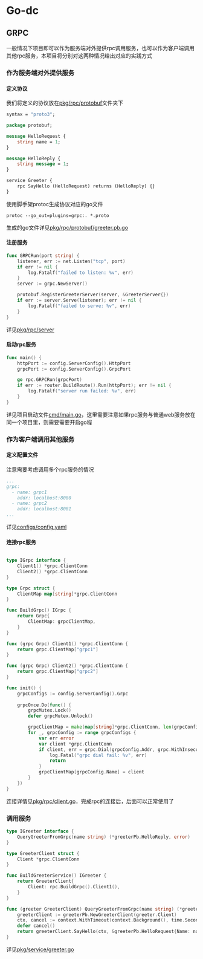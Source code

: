 # Go-dc

## GRPC

一般情况下项目即可以作为服务端对外提供rpc调用服务，也可以作为客户端调用其他rpc服务，本项目将分别对这两种情况给出对应的实践方式

### 作为服务端对外提供服务

#### 定义协议
我们将定义的协议放在[pkg/rpc/protobuf](https://github.com/zhulinwei/go-dc/blob/master/pkg/rpc/protobuf/greeter.proto)文件夹下

```proto
syntax = "proto3";

package protobuf;

message HelloRequest {
    string name = 1;
}

message HelloReply {
    string message = 1;
}

service Greeter {
    rpc SayHello (HelloRequest) returns (HelloReply) {}
}

```

使用脚手架protoc生成协议对应的go文件
```shell
protoc --go_out=plugins=grpc:. *.proto
```

生成的go文件详见[pkg/rpc/protobuf/greeter.pb.go](https://github.com/zhulinwei/go-dc/blob/master/pkg/rpc/protobuf/greeter.pb.go)

#### 注册服务

```go
func GRPCRun(port string) {
	listener, err := net.Listen("tcp", port)
	if err != nil {
		log.Fatalf("failed to listen: %v", err)
	}
	server := grpc.NewServer()

	protobuf.RegisterGreeterServer(server, &GreeterServer{})
	if err := server.Serve(listener); err != nil {
		log.Fatalf("failed to serve: %v", err)
	}
}
```

详见[pkg/rpc/server](https://github.com/zhulinwei/go-dc/blob/master/pkg/rpc/server.go)

#### 启动rpc服务

```go
func main() {
	httpPort := config.ServerConfig().HttpPort
	grpcPort := config.ServerConfig().GrpcPort

	go rpc.GRPCRun(grpcPort)
	if err := router.BuildRoute().Run(httpPort); err != nil {
		log.Fatalf("server run failed: %v", err)
	}
}

```
详见项目启动文件[cmd/main.go](https://github.com/zhulinwei/go-dc/blob/master/cmd/main.go)，这里需要注意如果rpc服务与普通web服务放在同一个项目里，则需要需要开启go程

### 作为客户端调用其他服务

#### 定义配置文件

注意需要考虑调用多个rpc服务的情况
```yaml
...
grpc:
  - name: grpc1
    addr: localhost:8080
  - name: grpc2
    addr: localhost:8081
...
```

详见[configs/config.yaml](https://github.com/zhulinwei/go-dc/blob/master/configs/config.yaml)

#### 连接rpc服务

```go

type IGrpc interface {
	Client1() *grpc.ClientConn
	Client2() *grpc.ClientConn
}

type Grpc struct {
	ClientMap map[string]*grpc.ClientConn
}

func BuildGrpc() IGrpc {
	return Grpc{
		ClientMap: grpcClientMap,
	}
}

func (grpc Grpc) Client1() *grpc.ClientConn {
	return grpc.ClientMap["grpc1"]
}

func (grpc Grpc) Client2() *grpc.ClientConn {
	return grpc.ClientMap["grpc2"]
}

func init() {
	grpcConfigs := config.ServerConfig().Grpc
	
	grpcOnce.Do(func() {
		grpcMutex.Lock()
		defer grpcMutex.Unlock()

		grpcClientMap = make(map[string]*grpc.ClientConn, len(grpcConfigs))
		for _, grpcConfig := range grpcConfigs {
			var err error
			var client *grpc.ClientConn
			if client, err = grpc.Dial(grpcConfig.Addr, grpc.WithInsecure()); err != nil {
				log.Fatal("grpc dial fail: %v", err)
				return
			}
			grpcClientMap[grpcConfig.Name] = client
		}
	})
}
```

连接详情见[pkg/rpc/client.go](https://github.com/zhulinwei/go-dc/blob/master/pkg/rpc/client.go)，完成rpc的连接后，后面可以正常使用了

### 调用服务

```go
type IGreeter interface {
	QueryGreeterFromGrpc(name string) (*greeterPb.HelloReply, error)
}

type GreeterClient struct {
	Client *grpc.ClientConn
}

func BuildGreeterService() IGreeter {
	return GreeterClient{
		Client: rpc.BuildGrpc().Client1(),
	}
}

func (greeter GreeterClient) QueryGreeterFromGrpc(name string) (*greeterPb.HelloReply, error) {
	greeterClient := greeterPb.NewGreeterClient(greeter.Client)
	ctx, cancel := context.WithTimeout(context.Background(), time.Second)
	defer cancel()
	return greeterClient.SayHello(ctx, &greeterPb.HelloRequest{Name: name})
}

```

详见[pkg/service/greeter.go](https://github.com/zhulinwei/go-dc/blob/master/pkg/service/greeter.go)
